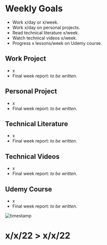 # Weekly Goals
* Work x/day or x/week.
* Work x/day on personal projects.
* Read technical literature x/week.
* Watch technical videos x/week.
* Progress x lessons/week on Udemy course.

## Work Project
* x
* Final week report: _to be written_.

## Personal Project
* x
* Final week report: _to be written_.

## Technical Literature
* x
* Final week report: _to be written_.

## Technical Videos
* x
* Final week report: _to be written_.

## Udemy Course
* x
* Final week report: _to be written_.


![timestamp](https://img.shields.io/badge/planning-x%20Day-blue)  


# x/x/22 > x/x/22
